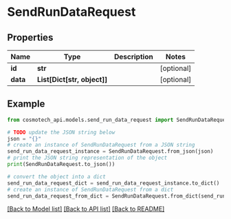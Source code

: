 # SendRunDataRequest


## Properties

Name | Type | Description | Notes
------------ | ------------- | ------------- | -------------
**id** | **str** |  | [optional] 
**data** | **List[Dict[str, object]]** |  | [optional] 

## Example

```python
from cosmotech_api.models.send_run_data_request import SendRunDataRequest

# TODO update the JSON string below
json = "{}"
# create an instance of SendRunDataRequest from a JSON string
send_run_data_request_instance = SendRunDataRequest.from_json(json)
# print the JSON string representation of the object
print(SendRunDataRequest.to_json())

# convert the object into a dict
send_run_data_request_dict = send_run_data_request_instance.to_dict()
# create an instance of SendRunDataRequest from a dict
send_run_data_request_from_dict = SendRunDataRequest.from_dict(send_run_data_request_dict)
```
[[Back to Model list]](../README.md#documentation-for-models) [[Back to API list]](../README.md#documentation-for-api-endpoints) [[Back to README]](../README.md)


